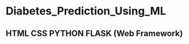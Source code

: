 # Diabetes_Prediction_Using_ML
HTML
CSS
PYTHON
FLASK (Web Framework)
-------------------------------------------------------------------
